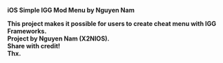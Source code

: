 <b>iOS Simple IGG Mod Menu by Nguyen Nam<b/><br>

<b>This project makes it possible for users to create cheat menu with IGG Frameworks.<b/><br>
<b>Project by Nguyen Nam (X2NIOS).<b/><br>
<b>Share with credit!<b/><br>
Thx.
